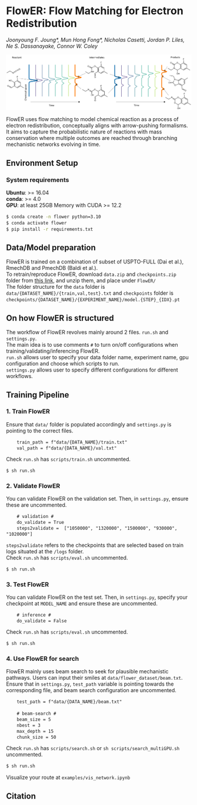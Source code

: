 # FlowER: Flow Matching for Electron Redistribution
_Joonyoung F. Joung*, Mun Hong Fong*, Nicholas Casetti, Jordan P. Liles, Ne S. Dassanayake, Connor W. Coley_

![Alt Text](FlowER.png)

FlowER uses flow matching to model chemical reaction as a process of electron redistribution, conceptually
aligns with arrow-pushing formalisms. It aims to capture the probabilistic nature of reactions with mass conservation
where multiple outcomes are reached through branching mechanistic networks evolving in time. 

## Environment Setup
### System requirements
**Ubuntu**: >= 16.04 <br>
**conda**: >= 4.0 <br>
**GPU**: at least 25GB Memory with CUDA >= 12.2

```bash
$ conda create -n flower python=3.10
$ conda activate flower
$ pip install -r requirements.txt
```

## Data/Model preparation
FlowER is trained on a combination of subset of USPTO-FULL (Dai et al.), RmechDB and PmechDB (Baldi et al.). <br>
To retrain/reproduce FlowER, download `data.zip` and `checkpoints.zip` folder from [this link](https://figshare.com/articles/dataset/FlowER_-_Mechanistic_datasets_and_model_checkpoint/28359407/2), and unzip them, and place under `FlowER/` <br>
The folder structure for the `data` folder is `data/{DATASET_NAME}/{train,val,test}.txt` and `checkpoints` folder is `checkpoints/{DATASET_NAME}/{EXPERIMENT_NAME}/model.{STEP}_{IDX}.pt`

## On how FlowER is structured
The workflow of FlowER revolves mainly around 2 files. `run.sh` and `settings.py`. <br> 
The main idea is to use comments `#` to turn on/off configurations when training/validating/inferencing FlowER. <br>
`run.sh` allows user to specify your data folder name, experiment name, gpu configuration and choose which scripts to run. <br>
`settings.py` allows user to specify different configurations for different workflows. 

## Training Pipeline
### 1. Train FlowER
Ensure that `data/` folder is populated accordingly and `settings.py` is pointing to the correct files.
```
    train_path = f"data/{DATA_NAME}/train.txt" 
    val_path = f"data/{DATA_NAME}/val.txt"
```
Check `run.sh` has `scripts/train.sh` uncommented. 
```bash
$ sh run.sh
```

### 2. Validate FlowER
You can validate FlowER on the validation set. Then, in `settings.py`, ensure these are uncommented.
```
    # validation #
    do_validate = True
    steps2validate =  ["1050000", "1320000", "1500000", "930000", "1020000"]
```
`steps2validate` refers to the checkpoints that are selected based on train logs situated at the `/logs` folder. <br>
Check `run.sh` has `scripts/eval.sh` uncommented. 
```bash
$ sh run.sh
```

### 3. Test FlowER
You can validate FlowER on the test set. Then, in `settings.py`, specify your checkpoint at `MODEL_NAME` and ensure these are uncommented.
```
    # inference #
    do_validate = False
```
Check `run.sh` has `scripts/eval.sh` uncommented. 
```bash
$ sh run.sh
```

### 4. Use FlowER for search
FlowER mainly uses beam search to seek for plausible mechanistic pathways. Users can input their smiles at `data/flower_dataset/beam.txt`. <br>
Ensure that in `settings.py`, `test_path` variable is pointing towards the corresponding file, and beam search configuration are uncommented.
```
    test_path = f"data/{DATA_NAME}/beam.txt"

    # beam-search #
    beam_size = 5
    nbest = 3
    max_depth = 15
    chunk_size = 50
```
Check `run.sh` has `scripts/search.sh` or `sh scripts/search_multiGPU.sh` uncommented. 
```bash
$ sh run.sh
```
Visualize your route at `examples/vis_network.ipynb`

## Citation
